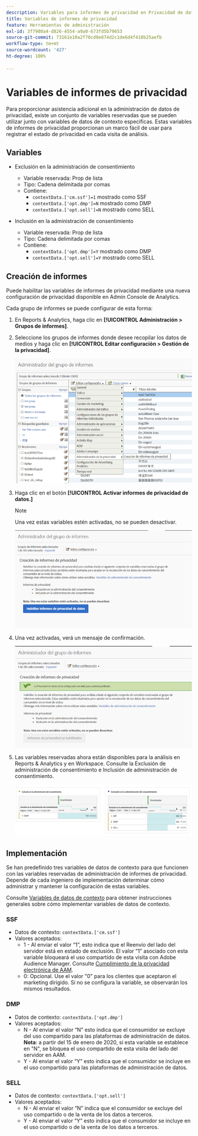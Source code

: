 ```yaml
---
description: Variables para informes de privacidad en Privacidad de datos.
title: Variables de informes de privacidad
feature: Herramientas de administración
exl-id: 3f7980a4-d826-4554-a9a0-673fd5b79653
source-git-commit: 73161e10a2f70cd0e874d2c1de6d4f418b25aefb
workflow-type: tm+mt
source-wordcount: '427'
ht-degree: 100%

---
```


# Variables de informes de privacidad

Para proporcionar asistencia adicional en la administración de datos de privacidad, existe un conjunto de variables reservadas que se pueden utilizar junto con variables de datos de contexto específicas.
Estas variables de informes de privacidad proporcionan un marco fácil de usar para registrar el estado de privacidad en cada visita de análisis.

## Variables

* Exclusión en la administración de consentimiento
   * Variable reservada: Prop de lista
   * Tipo: Cadena delimitada por comas
   * Contiene:
      * `contextData.['cm.ssf']=1` mostrado como SSF
      * `contextData.['opt.dmp']=N` mostrado como DMP
      * `contextData.['opt.sell']=N` mostrado como SELL

* Inclusión en la administración de consentimiento
   * Variable reservada: Prop de lista
   * Tipo: Cadena delimitada por comas
   * Contiene:
      * `contextData.['opt.dmp']=Y` mostrado como DMP
      * `contextData.['opt.sell']=Y` mostrado como SELL

## Creación de informes

Puede habilitar las variables de informes de privacidad mediante una nueva configuración de privacidad disponible en Admin Console de Analytics.

Cada grupo de informes se puede configurar de esta forma:
1. En Reports &amp; Analytics, haga clic en **[!UICONTROL Administración > Grupos de informes]**.
1. Seleccione los grupos de informes donde desee recopilar los datos de medios y haga clic en **[!UICONTROL Editar configuración > Gestión de la privacidad]**.

   ![](assets/rsm-privacy-select.png)

1. Haga clic en el botón **[!UICONTROL Activar informes de privacidad de datos.]**

   >[!NOTE]
   >
   >Una vez estas variables estén activadas, no se pueden desactivar.

   ![](assets/rsm-privacy-enable.png)

1. Una vez activadas, verá un mensaje de confirmación.

   ![](assets/rsm-privacy-config.png)

1. Las variables reservadas ahora están disponibles para la análisis en Reports &amp; Analytics y en Workspace. Consulte la Exclusión de administración de consentimiento e Inclusión de administración de consentimiento.

   ![](assets/consent-management.png)

## Implementación

Se han predefinido tres variables de datos de contexto para que funcionen con las variables reservadas de administración de informes de privacidad.  Depende de cada ingeniero de implementación determinar cómo administrar y mantener la configuración de estas variables.

Consulte [Variables de datos de contexto](/help/implement/vars/page-vars/contextdata.md) para obtener instrucciones generales sobre cómo implementar variables de datos de contexto.

### SSF

* Datos de contexto: `contextData.['cm.ssf']`
* Valores aceptados:
   * 1 - Al enviar el valor “1”, esto indica que el Reenvío del lado del servidor está en estado de exclusión. El valor “1” asociado con esta variable bloqueará el uso compartido de esta visita con Adobe Audience Manager. Consulte [Cumplimiento de la privacidad electrónica de AAM](https://experienceleague.adobe.com/docs/audience-manager/user-guide/overview/data-privacy/data-privacy.html?lang=es).
   * 0: Opcional. Use el valor &quot;0&quot; para los clientes que aceptaron el marketing dirigido. Si no se configura la variable, se observarán los mismos resultados.

### DMP

* Datos de contexto: `contextData.['opt.dmp']`
* Valores aceptados:
   * N - Al enviar el valor “N” esto indica que el consumidor se excluye del uso compartido para las plataformas de administración de datos.  **Nota**: a partir del 15 de enero de 2020, si esta variable se establece en &quot;N&quot;, se bloquea el uso compartido de esta visita del lado del servidor en AAM.
   * Y - Al enviar el valor “Y” esto indica que el consumidor se incluye en el uso compartido para las plataformas de administración de datos.

### SELL

* Datos de contexto: `contextData.['opt.sell']`
* Valores aceptados:
   * N - Al enviar el valor “N” indica que el consumidor se excluye del uso compartido o de la venta de los datos a terceros.
   * Y - Al enviar el valor “Y” esto indica que el consumidor se incluye en el uso compartido o de la venta de los datos a terceros.
